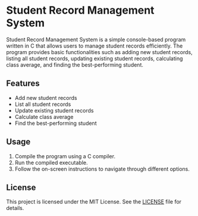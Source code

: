# Student Record Management System

Student Record Management System is a simple console-based program written in C that allows users to manage student records efficiently. The program provides basic functionalities such as adding new student records, listing all student records, updating existing student records, calculating class average, and finding the best-performing student.

## Features

- Add new student records
- List all student records
- Update existing student records
- Calculate class average
- Find the best-performing student

## Usage

1. Compile the program using a C compiler.
2. Run the compiled executable.
3. Follow the on-screen instructions to navigate through different options.

## License

This project is licensed under the MIT License. See the [LICENSE](LICENSE) file for details.
